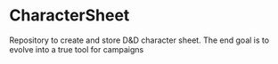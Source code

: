 # CharacterSheet
Repository to create and store D&amp;D character sheet. The end goal is to evolve into a true tool for campaigns
